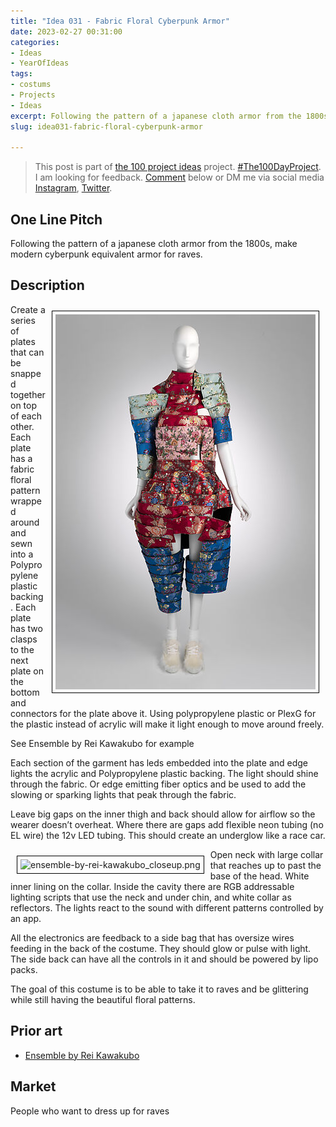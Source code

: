```yaml
---
title: "Idea 031 - Fabric Floral Cyberpunk Armor"
date: 2023-02-27 00:31:00
categories:
- Ideas
- YearOfIdeas
tags:
- costums
- Projects
- Ideas
excerpt: Following the pattern of a japanese cloth armor from the 1800s, make modern cyberpunk equivalent armor for raves
slug: idea031-fabric-floral-cyberpunk-armor

---
```


> This post is part of [the 100 project ideas](/projects/2023-100-ideas/) project. [#The100DayProject](https://www.the100dayproject.org/). I am looking for feedback. <a href='#utterances-comments'>Comment</a> below or DM me via social media <a href="https://instagram.com/funvill" rel="nofollow noopener noreferrer"><i class="fab fa-fw fa-instagram" aria-hidden="true"></i><span class="label">Instagram</span></a>, <a href="https://twitter.com/funvill" rel="nofollow noopener noreferrer"><i class="fab fa-fw fa-twitter" aria-hidden="true"></i><span class="label">Twitter</span></a>.

## One Line Pitch

Following the pattern of a japanese cloth armor from the 1800s, make modern cyberpunk equivalent armor for raves.

## Description

<img src="/public/uploads/2023/ensemble-by-rei-kawakubo.png" alt="ensemble-by-rei-kawakubo" style="float: right; margin: 10px; border: 1px solid black; padding: 5px"/>Create a series of plates that can be snapped together on top of each other. Each plate has a fabric floral pattern wrapped around and sewn into a Polypropylene plastic backing. Each plate has two clasps to the next plate on the bottom and connectors for the plate above it. Using polypropylene plastic or PlexG for the plastic instead of acrylic will make it light enough to move around freely.

See Ensemble by Rei Kawakubo for example

Each section of the garment has leds embedded into the plate and edge lights the acrylic and Polypropylene plastic backing. The light should shine through the fabric. Or edge emitting fiber optics and be used to add the slowing or sparking lights that peak through the fabric.

Leave big gaps on the inner thigh and back should allow for airflow so the wearer doesn’t overheat. Where there are gaps add flexible neon tubing (no EL wire) the 12v LED tubing. This should create an underglow like a race car.

<img src="/public/uploads/2023ensemble-by-rei-kawakubo_closeup.png" alt="ensemble-by-rei-kawakubo_closeup.png" style="float: left; margin: 10px; border: 1px solid black; padding: 5px"/>Open neck with large collar that reaches up to past the base of the head. White inner lining on the collar.  Inside the cavity there are RGB addressable lighting scripts that use the neck and under chin, and white collar as reflectors. The lights react to the sound with different patterns controlled by an app.

All the electronics are feedback to a side bag that has oversize wires feeding in the back of the costume. They should glow or pulse with light. The side back can have all the controls in it and should be powered by lipo packs.

The goal of this costume is to be able to take it to raves and be glittering while still having the beautiful floral patterns.



## Prior art

- [Ensemble by Rei Kawakubo](https://www.metmuseum.org/art/collection/search/726830?sortBy=Relevance&amp;ft=Comme+des+Gar%c3%a7ons&amp;offset=0&amp;rpp=40&amp;pos=3)

## Market

People who want to dress up for raves
